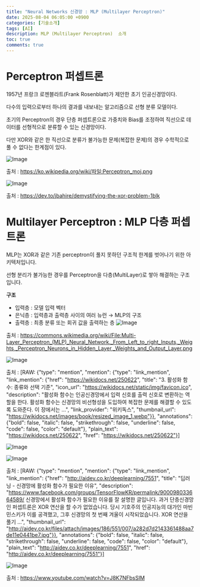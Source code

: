 ```yaml
---
title: "Neural Networks 신경망 : MLP (Multilayer Perceptron)"
date: 2025-08-04 06:05:00 +0900
categories: [기술소개]
tags: [AI]
description: MLP (Multilayer Perceptron)  소개
toc: true
comments: true
---
```


# Perceptron 퍼셉트론

1957년 프랑크 로젠블라트(Frank Rosenblatt)가 제안한 초기 인공신경망이다. 

다수의 입력으로부터 하나의 결과를 내보내는 알고리즘으로 선형 분류 모델이다.

초기의 Perceptron의 경우 단층 퍼셉트론으로 가중치와 Bias를 조정하여 직선으로 데이터를 선형적으로 분류할 수 있는 신경망이다.

다만 XOR와 같은 한 직선으로 분류가 불가능한 문제(복잡한 문제)의 경우 수학적으로 풀 수 없다는 한계점이 있다.  

![Image](https://prod-files-secure.s3.us-west-2.amazonaws.com/e6db513d-ec54-40ff-aa74-2487b0bcfe15/8a23f1f7-7f5b-4dd7-a5c0-2b667ed62360/image.png?X-Amz-Algorithm=AWS4-HMAC-SHA256&X-Amz-Content-Sha256=UNSIGNED-PAYLOAD&X-Amz-Credential=ASIAZI2LB466RIWOQQKE%2F20250804%2Fus-west-2%2Fs3%2Faws4_request&X-Amz-Date=20250804T072200Z&X-Amz-Expires=3600&X-Amz-Security-Token=IQoJb3JpZ2luX2VjEAcaCXVzLXdlc3QtMiJIMEYCIQDC1VlWHW8VflDZiHdyFv0HpOOWrgYbtWNZhJZjwJPT1AIhAOGA%2FlmLqksN8iT3vPxLnJItXm6LsjNXm1JmW9nOIUakKv8DCEAQABoMNjM3NDIzMTgzODA1Igww7Sfn9%2BvN0QIXfEsq3APCfazGNDbzpY%2BmdPdlNkRrN9Y7mKhjCBYspWdWHOZ1hfk%2Bd5keo7lI1S1kajJv4P7t%2BZxR2pheAyZjaaALFN8WddAZ8Cs%2B0C05APJMuAiuSLRDa0S7wGRl%2F%2F3V7moY908Wf3N%2FSgZtCHZGP38BOYcGVrvTVCaIH7tmCsh2H5StwRXz4QO2B9VGnmKdFqIaEb0ZQE%2B0agSoUQSVdSEDv9ln5zjRwgAtGR38kxIgRh7MlBcH5eF4JqSn0HwhXoMLtGSsbLILoEFlRz3%2BhTjbZdWOFromkbIWuu2%2Fkp6ocIBmxDHmSW%2FZoFKhAwPwchTZlrP1fpfEt1emodz6mafc7nA34QnDP4SoY7HExq%2FSGUwPNknXwrmXdvBvuJ4xVsteXNudc0rvWbm%2BUQ0oZ90YgbKJc2E%2FHZjI0RcwNlkfyuD7hF1K88wjVHmTXuMkWCCbF7ZHDvTy0nIyNQS%2FsMiIRQPFBAtw5XsJNBQiVCx70PQ675av6%2Bm4ejhEC0fbRiqFpXtvhYrVTehOgxew96MvkbDAKmvF6Qjoq60iRuBdlS5BrnZEciEK7LmGVoG90T%2B%2FtQ6IP3AzM8F0daA2uE45nqcxJ83JRYtywUMfn6UMS4n1od50iyp1UKLdNZcIhDDJtsHEBjqkAbaTmtH%2F%2FQeovrFk5QIavYOFGBZOg2VTTnD7akUt3RQ1eLCDDpehq3p4pI4ti9ydbqD4%2FDwhlJ8YBXhImq3RU5LblHOAPA2wXTUrXA4PZkO6mTbA1A84RrceqjcJzOc4cYD%2BSixh4JlcUB67KrVSdsk5RdAGsd0JNomdafbJbmEMtjfiil0h86h59IYWd8h%2BWNapwi1VETf6hea%2FxELikk%2BS6QJa&X-Amz-Signature=2fa5732bd6412f8168fa2a56632db50abe3bec14af8d443061a19f15b106e046&X-Amz-SignedHeaders=host&x-amz-checksum-mode=ENABLED&x-id=GetObject)

출처 : https://ko.wikipedia.org/wiki/파일:Perceptron_moj.png

![Image](https://prod-files-secure.s3.us-west-2.amazonaws.com/e6db513d-ec54-40ff-aa74-2487b0bcfe15/2ffaeede-35f4-4628-a3c3-e21b9f48544a/image.png?X-Amz-Algorithm=AWS4-HMAC-SHA256&X-Amz-Content-Sha256=UNSIGNED-PAYLOAD&X-Amz-Credential=ASIAZI2LB466RIWOQQKE%2F20250804%2Fus-west-2%2Fs3%2Faws4_request&X-Amz-Date=20250804T072200Z&X-Amz-Expires=3600&X-Amz-Security-Token=IQoJb3JpZ2luX2VjEAcaCXVzLXdlc3QtMiJIMEYCIQDC1VlWHW8VflDZiHdyFv0HpOOWrgYbtWNZhJZjwJPT1AIhAOGA%2FlmLqksN8iT3vPxLnJItXm6LsjNXm1JmW9nOIUakKv8DCEAQABoMNjM3NDIzMTgzODA1Igww7Sfn9%2BvN0QIXfEsq3APCfazGNDbzpY%2BmdPdlNkRrN9Y7mKhjCBYspWdWHOZ1hfk%2Bd5keo7lI1S1kajJv4P7t%2BZxR2pheAyZjaaALFN8WddAZ8Cs%2B0C05APJMuAiuSLRDa0S7wGRl%2F%2F3V7moY908Wf3N%2FSgZtCHZGP38BOYcGVrvTVCaIH7tmCsh2H5StwRXz4QO2B9VGnmKdFqIaEb0ZQE%2B0agSoUQSVdSEDv9ln5zjRwgAtGR38kxIgRh7MlBcH5eF4JqSn0HwhXoMLtGSsbLILoEFlRz3%2BhTjbZdWOFromkbIWuu2%2Fkp6ocIBmxDHmSW%2FZoFKhAwPwchTZlrP1fpfEt1emodz6mafc7nA34QnDP4SoY7HExq%2FSGUwPNknXwrmXdvBvuJ4xVsteXNudc0rvWbm%2BUQ0oZ90YgbKJc2E%2FHZjI0RcwNlkfyuD7hF1K88wjVHmTXuMkWCCbF7ZHDvTy0nIyNQS%2FsMiIRQPFBAtw5XsJNBQiVCx70PQ675av6%2Bm4ejhEC0fbRiqFpXtvhYrVTehOgxew96MvkbDAKmvF6Qjoq60iRuBdlS5BrnZEciEK7LmGVoG90T%2B%2FtQ6IP3AzM8F0daA2uE45nqcxJ83JRYtywUMfn6UMS4n1od50iyp1UKLdNZcIhDDJtsHEBjqkAbaTmtH%2F%2FQeovrFk5QIavYOFGBZOg2VTTnD7akUt3RQ1eLCDDpehq3p4pI4ti9ydbqD4%2FDwhlJ8YBXhImq3RU5LblHOAPA2wXTUrXA4PZkO6mTbA1A84RrceqjcJzOc4cYD%2BSixh4JlcUB67KrVSdsk5RdAGsd0JNomdafbJbmEMtjfiil0h86h59IYWd8h%2BWNapwi1VETf6hea%2FxELikk%2BS6QJa&X-Amz-Signature=3ddee931c0d02d0c9d3ea592a13ff325a0226b97600b354e5c6b54d66da5c33a&X-Amz-SignedHeaders=host&x-amz-checksum-mode=ENABLED&x-id=GetObject)

출처 : https://dev.to/jbahire/demystifying-the-xor-problem-1blk

# Multilayer Perceptron : MLP 다층 퍼셉트론

MLP는 XOR과 같은 기존 perceptron이 풀지 못하던 구조적 한계를 벗어나기 위한 아키텍처입니다.

선형 분리가 불가능한 경우를 Perceptron을 다층(MultiLayer)로 쌓아 해결하는 구조입니다.

**구조**

- 입력층 : 모델 입력 벡터
- 은닉층 : 입력층과 출력층 사이의 여러 뉴런 → MLP의 구조
- 출력층 : 최종 분류 또는 회귀 값을 출력하는 층
![Image](https://prod-files-secure.s3.us-west-2.amazonaws.com/e6db513d-ec54-40ff-aa74-2487b0bcfe15/580d271f-5f90-449f-be2c-6a1309f0f42a/image.png?X-Amz-Algorithm=AWS4-HMAC-SHA256&X-Amz-Content-Sha256=UNSIGNED-PAYLOAD&X-Amz-Credential=ASIAZI2LB466RIWOQQKE%2F20250804%2Fus-west-2%2Fs3%2Faws4_request&X-Amz-Date=20250804T072200Z&X-Amz-Expires=3600&X-Amz-Security-Token=IQoJb3JpZ2luX2VjEAcaCXVzLXdlc3QtMiJIMEYCIQDC1VlWHW8VflDZiHdyFv0HpOOWrgYbtWNZhJZjwJPT1AIhAOGA%2FlmLqksN8iT3vPxLnJItXm6LsjNXm1JmW9nOIUakKv8DCEAQABoMNjM3NDIzMTgzODA1Igww7Sfn9%2BvN0QIXfEsq3APCfazGNDbzpY%2BmdPdlNkRrN9Y7mKhjCBYspWdWHOZ1hfk%2Bd5keo7lI1S1kajJv4P7t%2BZxR2pheAyZjaaALFN8WddAZ8Cs%2B0C05APJMuAiuSLRDa0S7wGRl%2F%2F3V7moY908Wf3N%2FSgZtCHZGP38BOYcGVrvTVCaIH7tmCsh2H5StwRXz4QO2B9VGnmKdFqIaEb0ZQE%2B0agSoUQSVdSEDv9ln5zjRwgAtGR38kxIgRh7MlBcH5eF4JqSn0HwhXoMLtGSsbLILoEFlRz3%2BhTjbZdWOFromkbIWuu2%2Fkp6ocIBmxDHmSW%2FZoFKhAwPwchTZlrP1fpfEt1emodz6mafc7nA34QnDP4SoY7HExq%2FSGUwPNknXwrmXdvBvuJ4xVsteXNudc0rvWbm%2BUQ0oZ90YgbKJc2E%2FHZjI0RcwNlkfyuD7hF1K88wjVHmTXuMkWCCbF7ZHDvTy0nIyNQS%2FsMiIRQPFBAtw5XsJNBQiVCx70PQ675av6%2Bm4ejhEC0fbRiqFpXtvhYrVTehOgxew96MvkbDAKmvF6Qjoq60iRuBdlS5BrnZEciEK7LmGVoG90T%2B%2FtQ6IP3AzM8F0daA2uE45nqcxJ83JRYtywUMfn6UMS4n1od50iyp1UKLdNZcIhDDJtsHEBjqkAbaTmtH%2F%2FQeovrFk5QIavYOFGBZOg2VTTnD7akUt3RQ1eLCDDpehq3p4pI4ti9ydbqD4%2FDwhlJ8YBXhImq3RU5LblHOAPA2wXTUrXA4PZkO6mTbA1A84RrceqjcJzOc4cYD%2BSixh4JlcUB67KrVSdsk5RdAGsd0JNomdafbJbmEMtjfiil0h86h59IYWd8h%2BWNapwi1VETf6hea%2FxELikk%2BS6QJa&X-Amz-Signature=6e6b0a3dc403f8cd2eb7b0b8d6e0ccf8643d4b289695787787fbb713e808bd10&X-Amz-SignedHeaders=host&x-amz-checksum-mode=ENABLED&x-id=GetObject)

출처 : https://commons.wikimedia.org/wiki/File:Multi-Layer_Perceptron_(MLP)_Neural_Network._From_Left_to_right_Inputs,_Weights,_Perceptron_Neurons_in_Hidden_Layer,_Weights_and_Output_Layer.png

![Image](https://prod-files-secure.s3.us-west-2.amazonaws.com/e6db513d-ec54-40ff-aa74-2487b0bcfe15/f80928a6-1073-4ca2-a511-72746a9a5cd0/image.png?X-Amz-Algorithm=AWS4-HMAC-SHA256&X-Amz-Content-Sha256=UNSIGNED-PAYLOAD&X-Amz-Credential=ASIAZI2LB466RIWOQQKE%2F20250804%2Fus-west-2%2Fs3%2Faws4_request&X-Amz-Date=20250804T072200Z&X-Amz-Expires=3600&X-Amz-Security-Token=IQoJb3JpZ2luX2VjEAcaCXVzLXdlc3QtMiJIMEYCIQDC1VlWHW8VflDZiHdyFv0HpOOWrgYbtWNZhJZjwJPT1AIhAOGA%2FlmLqksN8iT3vPxLnJItXm6LsjNXm1JmW9nOIUakKv8DCEAQABoMNjM3NDIzMTgzODA1Igww7Sfn9%2BvN0QIXfEsq3APCfazGNDbzpY%2BmdPdlNkRrN9Y7mKhjCBYspWdWHOZ1hfk%2Bd5keo7lI1S1kajJv4P7t%2BZxR2pheAyZjaaALFN8WddAZ8Cs%2B0C05APJMuAiuSLRDa0S7wGRl%2F%2F3V7moY908Wf3N%2FSgZtCHZGP38BOYcGVrvTVCaIH7tmCsh2H5StwRXz4QO2B9VGnmKdFqIaEb0ZQE%2B0agSoUQSVdSEDv9ln5zjRwgAtGR38kxIgRh7MlBcH5eF4JqSn0HwhXoMLtGSsbLILoEFlRz3%2BhTjbZdWOFromkbIWuu2%2Fkp6ocIBmxDHmSW%2FZoFKhAwPwchTZlrP1fpfEt1emodz6mafc7nA34QnDP4SoY7HExq%2FSGUwPNknXwrmXdvBvuJ4xVsteXNudc0rvWbm%2BUQ0oZ90YgbKJc2E%2FHZjI0RcwNlkfyuD7hF1K88wjVHmTXuMkWCCbF7ZHDvTy0nIyNQS%2FsMiIRQPFBAtw5XsJNBQiVCx70PQ675av6%2Bm4ejhEC0fbRiqFpXtvhYrVTehOgxew96MvkbDAKmvF6Qjoq60iRuBdlS5BrnZEciEK7LmGVoG90T%2B%2FtQ6IP3AzM8F0daA2uE45nqcxJ83JRYtywUMfn6UMS4n1od50iyp1UKLdNZcIhDDJtsHEBjqkAbaTmtH%2F%2FQeovrFk5QIavYOFGBZOg2VTTnD7akUt3RQ1eLCDDpehq3p4pI4ti9ydbqD4%2FDwhlJ8YBXhImq3RU5LblHOAPA2wXTUrXA4PZkO6mTbA1A84RrceqjcJzOc4cYD%2BSixh4JlcUB67KrVSdsk5RdAGsd0JNomdafbJbmEMtjfiil0h86h59IYWd8h%2BWNapwi1VETf6hea%2FxELikk%2BS6QJa&X-Amz-Signature=036f319116d0aab0ae51d3c5e9f4d34b4c7ad7235ffc9744e5694a12d075e8c6&X-Amz-SignedHeaders=host&x-amz-checksum-mode=ENABLED&x-id=GetObject)

출처 : [RAW: {"type": "mention", "mention": {"type": "link_mention", "link_mention": {"href": "https://wikidocs.net/250622", "title": "3. 활성화 함수: 종류와 선택 기준", "icon_url": "https://wikidocs.net/static/img/favicon.ico", "description": "활성화 함수는 인공신경망에서 입력 신호를 출력 신호로 변환하는 역할을 한다. 활성화 함수는 신경망의 비선형성을 도입하여 복잡한 문제를 해결할 수 있도록 도와준다. 이 장에서는 …", "link_provider": "위키독스", "thumbnail_url": "https://wikidocs.net/images/book/resized_image_1.webp"}}, "annotations": {"bold": false, "italic": false, "strikethrough": false, "underline": false, "code": false, "color": "default"}, "plain_text": "https://wikidocs.net/250622", "href": "https://wikidocs.net/250622"}]

![Image](https://prod-files-secure.s3.us-west-2.amazonaws.com/e6db513d-ec54-40ff-aa74-2487b0bcfe15/2b73a077-f0e3-410a-b669-1c2dc3d39b72/image.png?X-Amz-Algorithm=AWS4-HMAC-SHA256&X-Amz-Content-Sha256=UNSIGNED-PAYLOAD&X-Amz-Credential=ASIAZI2LB466RIWOQQKE%2F20250804%2Fus-west-2%2Fs3%2Faws4_request&X-Amz-Date=20250804T072200Z&X-Amz-Expires=3600&X-Amz-Security-Token=IQoJb3JpZ2luX2VjEAcaCXVzLXdlc3QtMiJIMEYCIQDC1VlWHW8VflDZiHdyFv0HpOOWrgYbtWNZhJZjwJPT1AIhAOGA%2FlmLqksN8iT3vPxLnJItXm6LsjNXm1JmW9nOIUakKv8DCEAQABoMNjM3NDIzMTgzODA1Igww7Sfn9%2BvN0QIXfEsq3APCfazGNDbzpY%2BmdPdlNkRrN9Y7mKhjCBYspWdWHOZ1hfk%2Bd5keo7lI1S1kajJv4P7t%2BZxR2pheAyZjaaALFN8WddAZ8Cs%2B0C05APJMuAiuSLRDa0S7wGRl%2F%2F3V7moY908Wf3N%2FSgZtCHZGP38BOYcGVrvTVCaIH7tmCsh2H5StwRXz4QO2B9VGnmKdFqIaEb0ZQE%2B0agSoUQSVdSEDv9ln5zjRwgAtGR38kxIgRh7MlBcH5eF4JqSn0HwhXoMLtGSsbLILoEFlRz3%2BhTjbZdWOFromkbIWuu2%2Fkp6ocIBmxDHmSW%2FZoFKhAwPwchTZlrP1fpfEt1emodz6mafc7nA34QnDP4SoY7HExq%2FSGUwPNknXwrmXdvBvuJ4xVsteXNudc0rvWbm%2BUQ0oZ90YgbKJc2E%2FHZjI0RcwNlkfyuD7hF1K88wjVHmTXuMkWCCbF7ZHDvTy0nIyNQS%2FsMiIRQPFBAtw5XsJNBQiVCx70PQ675av6%2Bm4ejhEC0fbRiqFpXtvhYrVTehOgxew96MvkbDAKmvF6Qjoq60iRuBdlS5BrnZEciEK7LmGVoG90T%2B%2FtQ6IP3AzM8F0daA2uE45nqcxJ83JRYtywUMfn6UMS4n1od50iyp1UKLdNZcIhDDJtsHEBjqkAbaTmtH%2F%2FQeovrFk5QIavYOFGBZOg2VTTnD7akUt3RQ1eLCDDpehq3p4pI4ti9ydbqD4%2FDwhlJ8YBXhImq3RU5LblHOAPA2wXTUrXA4PZkO6mTbA1A84RrceqjcJzOc4cYD%2BSixh4JlcUB67KrVSdsk5RdAGsd0JNomdafbJbmEMtjfiil0h86h59IYWd8h%2BWNapwi1VETf6hea%2FxELikk%2BS6QJa&X-Amz-Signature=272f27b146066caf1be90c4bdf287e8c6b08beba93ff18e680fdbe05f3fd019e&X-Amz-SignedHeaders=host&x-amz-checksum-mode=ENABLED&x-id=GetObject)

![Image](https://prod-files-secure.s3.us-west-2.amazonaws.com/e6db513d-ec54-40ff-aa74-2487b0bcfe15/bf377452-8d53-4500-a7b5-8a50569fee19/image.png?X-Amz-Algorithm=AWS4-HMAC-SHA256&X-Amz-Content-Sha256=UNSIGNED-PAYLOAD&X-Amz-Credential=ASIAZI2LB466RIWOQQKE%2F20250804%2Fus-west-2%2Fs3%2Faws4_request&X-Amz-Date=20250804T072200Z&X-Amz-Expires=3600&X-Amz-Security-Token=IQoJb3JpZ2luX2VjEAcaCXVzLXdlc3QtMiJIMEYCIQDC1VlWHW8VflDZiHdyFv0HpOOWrgYbtWNZhJZjwJPT1AIhAOGA%2FlmLqksN8iT3vPxLnJItXm6LsjNXm1JmW9nOIUakKv8DCEAQABoMNjM3NDIzMTgzODA1Igww7Sfn9%2BvN0QIXfEsq3APCfazGNDbzpY%2BmdPdlNkRrN9Y7mKhjCBYspWdWHOZ1hfk%2Bd5keo7lI1S1kajJv4P7t%2BZxR2pheAyZjaaALFN8WddAZ8Cs%2B0C05APJMuAiuSLRDa0S7wGRl%2F%2F3V7moY908Wf3N%2FSgZtCHZGP38BOYcGVrvTVCaIH7tmCsh2H5StwRXz4QO2B9VGnmKdFqIaEb0ZQE%2B0agSoUQSVdSEDv9ln5zjRwgAtGR38kxIgRh7MlBcH5eF4JqSn0HwhXoMLtGSsbLILoEFlRz3%2BhTjbZdWOFromkbIWuu2%2Fkp6ocIBmxDHmSW%2FZoFKhAwPwchTZlrP1fpfEt1emodz6mafc7nA34QnDP4SoY7HExq%2FSGUwPNknXwrmXdvBvuJ4xVsteXNudc0rvWbm%2BUQ0oZ90YgbKJc2E%2FHZjI0RcwNlkfyuD7hF1K88wjVHmTXuMkWCCbF7ZHDvTy0nIyNQS%2FsMiIRQPFBAtw5XsJNBQiVCx70PQ675av6%2Bm4ejhEC0fbRiqFpXtvhYrVTehOgxew96MvkbDAKmvF6Qjoq60iRuBdlS5BrnZEciEK7LmGVoG90T%2B%2FtQ6IP3AzM8F0daA2uE45nqcxJ83JRYtywUMfn6UMS4n1od50iyp1UKLdNZcIhDDJtsHEBjqkAbaTmtH%2F%2FQeovrFk5QIavYOFGBZOg2VTTnD7akUt3RQ1eLCDDpehq3p4pI4ti9ydbqD4%2FDwhlJ8YBXhImq3RU5LblHOAPA2wXTUrXA4PZkO6mTbA1A84RrceqjcJzOc4cYD%2BSixh4JlcUB67KrVSdsk5RdAGsd0JNomdafbJbmEMtjfiil0h86h59IYWd8h%2BWNapwi1VETf6hea%2FxELikk%2BS6QJa&X-Amz-Signature=fc4e39f44a409194ac078f8b9d32ab9fc8ce1a89a7674d6dbf01672cfaa9e7b4&X-Amz-SignedHeaders=host&x-amz-checksum-mode=ENABLED&x-id=GetObject)

출처 : [RAW: {"type": "mention", "mention": {"type": "link_mention", "link_mention": {"href": "http://aidev.co.kr/deeplearning/7551", "title": "딥러닝 - 신경망에 활성화 함수가 필요한 이유", "description": "https://www.facebook.com/groups/TensorFlowKR/permalink/900098033664589/ 신경망에서 활성화 함수가 필요한 이유를 잘 설명한 글입니다. 과거 단층신경망인 퍼셉트론은 XOR 연산을 할 수가 없었습니다. 당시 기호주의 인공지능의 대가인 마빈 민스키가 이를 공격했고, 그후 신경망의 첫 번째 겨울이 시작되었습니다. XOR 연산을 풀기 ...", "thumbnail_url": "http://aidev.co.kr/files/attach/images/186/551/007/a282d7d2143361488aa7de11e0441be7.jpg"}}, "annotations": {"bold": false, "italic": false, "strikethrough": false, "underline": false, "code": false, "color": "default"}, "plain_text": "http://aidev.co.kr/deeplearning/7551", "href": "http://aidev.co.kr/deeplearning/7551"}]

![Image](https://prod-files-secure.s3.us-west-2.amazonaws.com/e6db513d-ec54-40ff-aa74-2487b0bcfe15/3be23704-c3ca-4d01-b7fa-4033a0b32125/image.png?X-Amz-Algorithm=AWS4-HMAC-SHA256&X-Amz-Content-Sha256=UNSIGNED-PAYLOAD&X-Amz-Credential=ASIAZI2LB466RIWOQQKE%2F20250804%2Fus-west-2%2Fs3%2Faws4_request&X-Amz-Date=20250804T072200Z&X-Amz-Expires=3600&X-Amz-Security-Token=IQoJb3JpZ2luX2VjEAcaCXVzLXdlc3QtMiJIMEYCIQDC1VlWHW8VflDZiHdyFv0HpOOWrgYbtWNZhJZjwJPT1AIhAOGA%2FlmLqksN8iT3vPxLnJItXm6LsjNXm1JmW9nOIUakKv8DCEAQABoMNjM3NDIzMTgzODA1Igww7Sfn9%2BvN0QIXfEsq3APCfazGNDbzpY%2BmdPdlNkRrN9Y7mKhjCBYspWdWHOZ1hfk%2Bd5keo7lI1S1kajJv4P7t%2BZxR2pheAyZjaaALFN8WddAZ8Cs%2B0C05APJMuAiuSLRDa0S7wGRl%2F%2F3V7moY908Wf3N%2FSgZtCHZGP38BOYcGVrvTVCaIH7tmCsh2H5StwRXz4QO2B9VGnmKdFqIaEb0ZQE%2B0agSoUQSVdSEDv9ln5zjRwgAtGR38kxIgRh7MlBcH5eF4JqSn0HwhXoMLtGSsbLILoEFlRz3%2BhTjbZdWOFromkbIWuu2%2Fkp6ocIBmxDHmSW%2FZoFKhAwPwchTZlrP1fpfEt1emodz6mafc7nA34QnDP4SoY7HExq%2FSGUwPNknXwrmXdvBvuJ4xVsteXNudc0rvWbm%2BUQ0oZ90YgbKJc2E%2FHZjI0RcwNlkfyuD7hF1K88wjVHmTXuMkWCCbF7ZHDvTy0nIyNQS%2FsMiIRQPFBAtw5XsJNBQiVCx70PQ675av6%2Bm4ejhEC0fbRiqFpXtvhYrVTehOgxew96MvkbDAKmvF6Qjoq60iRuBdlS5BrnZEciEK7LmGVoG90T%2B%2FtQ6IP3AzM8F0daA2uE45nqcxJ83JRYtywUMfn6UMS4n1od50iyp1UKLdNZcIhDDJtsHEBjqkAbaTmtH%2F%2FQeovrFk5QIavYOFGBZOg2VTTnD7akUt3RQ1eLCDDpehq3p4pI4ti9ydbqD4%2FDwhlJ8YBXhImq3RU5LblHOAPA2wXTUrXA4PZkO6mTbA1A84RrceqjcJzOc4cYD%2BSixh4JlcUB67KrVSdsk5RdAGsd0JNomdafbJbmEMtjfiil0h86h59IYWd8h%2BWNapwi1VETf6hea%2FxELikk%2BS6QJa&X-Amz-Signature=46e03983a68cf2cb7e5901fab9175ad7c22b2dd63c288e4377c0edff99662367&X-Amz-SignedHeaders=host&x-amz-checksum-mode=ENABLED&x-id=GetObject)

출처 : https://www.youtube.com/watch?v=J8K7NFbsSIM


